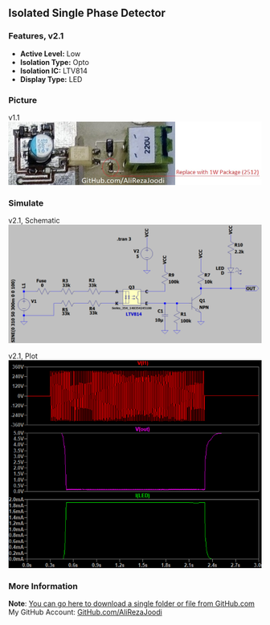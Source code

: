 ## Isolated Single Phase Detector

### Features, v2.1
- **Active Level:** Low
- **Isolation Type:** Opto
- **Isolation IC:** LTV814
- **Display Type:** LED

### Picture
v1.1  
![](Pictures/v1.1.jpg)

### Simulate
v2.1, Schematic  
![](Simulate/v2.1_Schematic.png)

v2.1, Plot  
![](Simulate/v2.1_Plot.png)

### More Information
**Note**: [You can go here to download a single folder or file from GitHub.com](https://minhaskamal.github.io/DownGit/#/home)  
My GitHub Account: [GitHub.com/AliRezaJoodi](https://github.com/AliRezaJoodi)  
